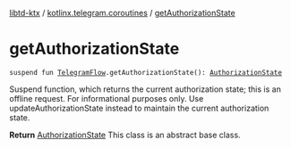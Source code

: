 [libtd-ktx](../index.md) / [kotlinx.telegram.coroutines](index.md) / [getAuthorizationState](./get-authorization-state.md)

# getAuthorizationState

`suspend fun `[`TelegramFlow`](../kotlinx.telegram.core/-telegram-flow/index.md)`.getAuthorizationState(): `[`AuthorizationState`](https://tdlibx.github.io/td/docs/org/drinkless/td/libcore/telegram/TdApi.AuthorizationState.html)

Suspend function, which returns the current authorization state; this is an offline request. For
informational purposes only. Use updateAuthorizationState instead to maintain the current
authorization state.

**Return**
[AuthorizationState](https://tdlibx.github.io/td/docs/org/drinkless/td/libcore/telegram/TdApi.AuthorizationState.html) This class is an abstract base class.

